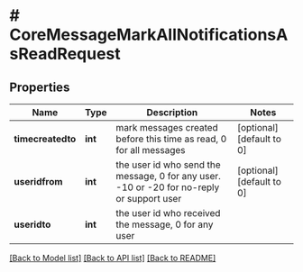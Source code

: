 # # CoreMessageMarkAllNotificationsAsReadRequest

## Properties

Name | Type | Description | Notes
------------ | ------------- | ------------- | -------------
**timecreatedto** | **int** | mark messages created before this time as read, 0 for all messages | [optional] [default to 0]
**useridfrom** | **int** | the user id who send the message, 0 for any user. -10 or -20 for no-reply or support user | [optional] [default to 0]
**useridto** | **int** | the user id who received the message, 0 for any user |

[[Back to Model list]](../../README.md#models) [[Back to API list]](../../README.md#endpoints) [[Back to README]](../../README.md)
